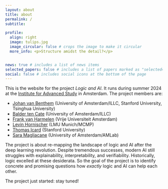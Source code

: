 ```yaml
---
layout: about
title: about
permalink: /
subtitle:  

profile:
  align: right
  image: tulips.jpg 
  image_circular: false # crops the image to make it circular
  more_info: <p>Structure amidst the detail?</p>


news: true # includes a list of news items
selected_papers: false # includes a list of papers marked as "selected={true}"
social: false # includes social icons at the bottom of the page
---
```


This is the website for the project _Logic and AI_. It runs during summer 2024 at the [Institute for Advanced Study](https://ias.uva.nl/) in Amsterdam. The project members are:

* [Johan van Benthem](https://staff.fnwi.uva.nl/j.vanbenthem/) (University of Amsterdam/ILLC, Stanford University, Tsinghua University)
* [Balder ten Cate](https://staff.fnwi.uva.nl/b.d.tencate/) (University of Amsterdam/ILLC)
* [Frank van Harmelen](https://www.cs.vu.nl/~frankh/) (Vrije Universiteit Amsterdam)
* [Levin Hornischer](https://levinhornischer.github.io/) (LMU Munich/MCMP)
* [Thomas Icard](https://web.stanford.edu/~icard/) (Stanford University)
* [Sara Magliacane](https://saramagliacane.github.io/) (University of Amsterdam/AMLab)


The project is about re-mapping the landscape of logic and AI after the deep learning revolution. Despite tremendous successes, modern AI still struggles with explainability, interpretability, and verifiability. Historically, logic excelled at these desiderata. So the goal of the project is to identify concrete and promising questions how _exactly_ logic and AI can help each other.


The project just started: stay tuned!
